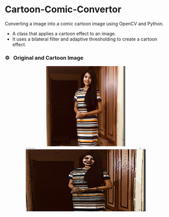 # Cartoon-Comic-Convertor
Converting a image into a comic cartoon image using OpenCV and Python.
* A class that applies a cartoon effect to an image.
*  It uses a bilateral filter and adaptive thresholding to create a cartoon effect.


### ⚙️ &nbsp; Original and Cartoon Image 

<p align="center">
<a href="https://github.com/Ananya0667">
  <img height="250em" src="https://github.com/Ananya0667/Cartoon-Comic-Convertor/blob/master/ana01.PNG"/>
  <img height="200em" src="https://github.com/Ananya0667/Cartoon-Comic-Convertor/blob/master/cartoon01.PNG"/>
</a>
</p>
